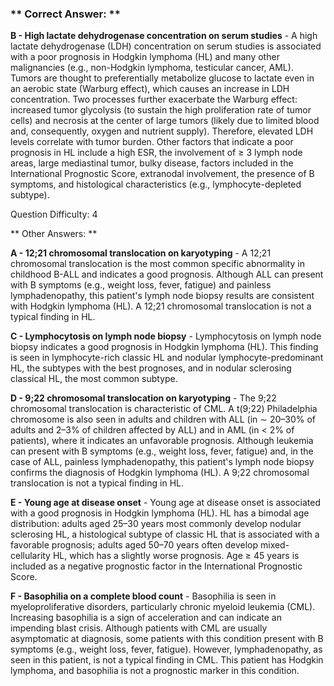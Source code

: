 ### ** Correct Answer: **

**B - High lactate dehydrogenase concentration on serum studies** - A high lactate dehydrogenase (LDH) concentration on serum studies is associated with a poor prognosis in Hodgkin lymphoma (HL) and many other malignancies (e.g., non-Hodgkin lymphoma, testicular cancer, AML). Tumors are thought to preferentially metabolize glucose to lactate even in an aerobic state (Warburg effect), which causes an increase in LDH concentration. Two processes further exacerbate the Warburg effect: increased tumor glycolysis (to sustain the high proliferation rate of tumor cells) and necrosis at the center of large tumors (likely due to limited blood and, consequently, oxygen and nutrient supply). Therefore, elevated LDH levels correlate with tumor burden. Other factors that indicate a poor prognosis in HL include a high ESR, the involvement of ≥ 3 lymph node areas, large mediastinal tumor, bulky disease, factors included in the International Prognostic Score, extranodal involvement, the presence of B symptoms, and histological characteristics (e.g., lymphocyte-depleted subtype).

Question Difficulty: 4

** Other Answers: **

**A - 12;21 chromosomal translocation on karyotyping** - A 12;21 chromosomal translocation is the most common specific abnormality in childhood B-ALL and indicates a good prognosis. Although ALL can present with B symptoms (e.g., weight loss, fever, fatigue) and painless lymphadenopathy, this patient's lymph node biopsy results are consistent with Hodgkin lymphoma (HL). A 12;21 chromosomal translocation is not a typical finding in HL.

**C - Lymphocytosis on lymph node biopsy** - Lymphocytosis on lymph node biopsy indicates a good prognosis in Hodgkin lymphoma (HL). This finding is seen in lymphocyte-rich classic HL and nodular lymphocyte-predominant HL, the subtypes with the best prognoses, and in nodular sclerosing classical HL, the most common subtype.

**D - 9;22 chromosomal translocation on karyotyping** - The 9;22 chromosomal translocation is characteristic of CML. A t(9;22) Philadelphia chromosome is also seen in adults and children with ALL (in ∼ 20–30% of adults and 2–3% of children affected by ALL) and in AML (in < 2% of patients), where it indicates an unfavorable prognosis. Although leukemia can present with B symptoms (e.g., weight loss, fever, fatigue) and, in the case of ALL, painless lymphadenopathy, this patient's lymph node biopsy confirms the diagnosis of Hodgkin lymphoma (HL). A 9;22 chromosomal translocation is not a typical finding in HL.

**E - Young age at disease onset** - Young age at disease onset is associated with a good prognosis in Hodgkin lymphoma (HL). HL has a bimodal age distribution: adults aged 25–30 years most commonly develop nodular sclerosing HL, a histological subtype of classic HL that is associated with a favorable prognosis; adults aged 50–70 years often develop mixed-cellularity HL, which has a slightly worse prognosis. Age ≥ 45 years is included as a negative prognostic factor in the International Prognostic Score.

**F - Basophilia on a complete blood count** - Basophilia is seen in myeloproliferative disorders, particularly chronic myeloid leukemia (CML). Increasing basophilia is a sign of acceleration and can indicate an impending blast crisis. Although patients with CML are usually asymptomatic at diagnosis, some patients with this condition present with B symptoms (e.g., weight loss, fever, fatigue). However, lymphadenopathy, as seen in this patient, is not a typical finding in CML. This patient has Hodgkin lymphoma, and basophilia is not a prognostic marker in this condition.

